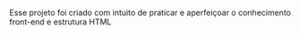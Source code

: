 Esse projeto foi criado com intuito de praticar e aperfeiçoar o conhecimento front-end e estrutura HTML
